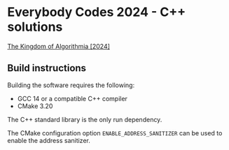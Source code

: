 # Everybody Codes 2024 - C++ solutions

[The Kingdom of Algorithmia [2024]](https://everybody.codes/event/2024/quests)

## Build instructions

Building the software requires the following:
- GCC 14 or a compatible C++ compiler
- CMake 3.20

The C++ standard library is the only run dependency.

The CMake configuration option `ENABLE_ADDRESS_SANITIZER` can be used to enable the address sanitizer.
